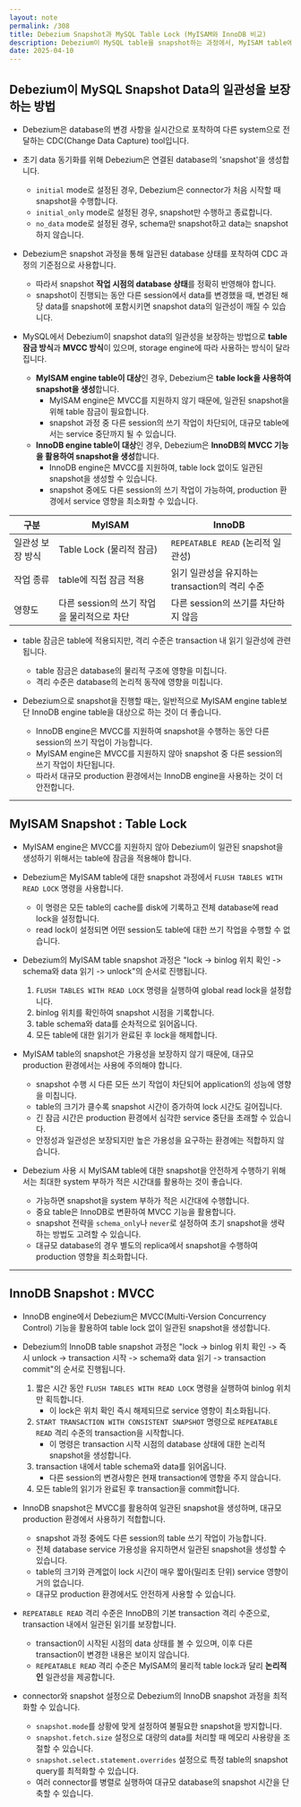 ```yaml
---
layout: note
permalink: /308
title: Debezium Snapshot과 MySQL Table Lock (MyISAM와 InnoDB 비교)
description: Debezium이 MySQL table을 snapshot하는 과정에서, MyISAM table에는 lock이 걸리고, InnoDB table에는 lock이 걸리지 않습니다.
date: 2025-04-10
---
```



## Debezium이 MySQL Snapshot Data의 일관성을 보장하는 방법

- Debezium은 database의 변경 사항을 실시간으로 포착하여 다른 system으로 전달하는 CDC(Change Data Capture) tool입니다.

- 초기 data 동기화를 위해 Debezium은 연결된 database의 'snapshot'을 생성합니다.
    - `initial` mode로 설정된 경우, Debezium은 connector가 처음 시작할 때 snapshot을 수행합니다.
    - `initial_only` mode로 설정된 경우, snapshot만 수행하고 종료합니다.
    - `no_data` mode로 설정된 경우, schema만 snapshot하고 data는 snapshot하지 않습니다.

- Debezium은 snapshot 과정을 통해 일관된 database 상태를 포착하여 CDC 과정의 기준점으로 사용합니다.
    - 따라서 snapshot **작업 시점의 database 상태**를 정확히 반영해야 합니다.
    - snapshot이 진행되는 동안 다른 session에서 data를 변경했을 때, 변경된 해당 data를 snapshot에 포함시키면 snapshot data의 일관성이 깨질 수 있습니다.

- MySQL에서 Debezium이 snapshot data의 일관성을 보장하는 방법으로 **table 잠금 방식**과 **MVCC 방식**이 있으며, storage engine에 따라 사용하는 방식이 달라집니다.
    - **MyISAM engine table이 대상**인 경우, Debezium은 **table lock을 사용하여 snapshot을 생성**합니다.
        - MyISAM engine은 MVCC를 지원하지 않기 때문에, 일관된 snapshot을 위해 table 잠금이 필요합니다.
        - snapshot 과정 중 다른 session의 쓰기 작업이 차단되어, 대규모 table에서는 service 중단까지 될 수 있습니다.
    - **InnoDB engine table이 대상**인 경우, Debezium은 **InnoDB의 MVCC 기능을 활용하여 snapshot을 생성**합니다.
        - InnoDB engine은 MVCC를 지원하여, table lock 없이도 일관된 snapshot을 생성할 수 있습니다.
        - snapshot 중에도 다른 session의 쓰기 작업이 가능하여, production 환경에서 service 영향을 최소화할 수 있습니다.

| 구분 | MyISAM | InnoDB |
| --- | --- | --- |
| 일관성 보장 방식 | Table Lock (물리적 잠금) | `REPEATABLE READ` (논리적 일관성) |
| 작업 종류 | table에 직접 잠금 적용 | 읽기 일관성을 유지하는 transaction의 격리 수준 |
| 영향도 | 다른 session의 쓰기 작업을 물리적으로 차단 | 다른 session의 쓰기를 차단하지 않음 |

- table 잠금은 table에 적용되지만, 격리 수준은 transaction 내 읽기 일관성에 관련됩니다.
    - table 잠금은 database의 물리적 구조에 영향을 미칩니다.
    - 격리 수준은 database의 논리적 동작에 영향을 미칩니다.

- Debezium으로 snapshot을 진행할 때는, 일반적으로 MyISAM engine table보단 InnoDB engine table을 대상으로 하는 것이 더 좋습니다.
    - InnoDB engine은 MVCC를 지원하여 snapshot을 수행하는 동안 다른 session의 쓰기 작업이 가능합니다.
    - MyISAM engine은 MVCC를 지원하지 않아 snapshot 중 다른 session의 쓰기 작업이 차단됩니다.
    - 따라서 대규모 production 환경에서는 InnoDB engine을 사용하는 것이 더 안전합니다.


---


## MyISAM Snapshot : Table Lock

- MyISAM engine은 MVCC를 지원하지 않아 Debezium이 일관된 snapshot을 생성하기 위해서는 table에 잠금을 적용해야 합니다.

- Debezium은 MyISAM table에 대한 snapshot 과정에서 `FLUSH TABLES WITH READ LOCK` 명령을 사용합니다.
    - 이 명령은 모든 table의 cache를 disk에 기록하고 전체 database에 read lock을 설정합니다.
    - read lock이 설정되면 어떤 session도 table에 대한 쓰기 작업을 수행할 수 없습니다.

- Debezium의 MyISAM table snapshot 과정은 "lock -> binlog 위치 확인 -> schema와 data 읽기 -> unlock"의 순서로 진행됩니다.
    1. `FLUSH TABLES WITH READ LOCK` 명령을 실행하여 global read lock을 설정합니다.
    2. binlog 위치를 확인하여 snapshot 시점을 기록합니다.
    3. table schema와 data를 순차적으로 읽어옵니다.
    4. 모든 table에 대한 읽기가 완료된 후 lock을 해제합니다.

- MyISAM table의 snapshot은 가용성을 보장하지 않기 때문에, 대규모 production 환경에서는 사용에 주의해야 합니다.
    - snapshot 수행 시 다른 모든 쓰기 작업이 차단되어 application의 성능에 영향을 미칩니다.
    - table의 크기가 클수록 snapshot 시간이 증가하여 lock 시간도 길어집니다.
    - 긴 잠금 시간은 production 환경에서 심각한 service 중단을 초래할 수 있습니다.
    - 안정성과 일관성은 보장되지만 높은 가용성을 요구하는 환경에는 적합하지 않습니다.

- Debezium 사용 시 MyISAM table에 대한 snapshot을 안전하게 수행하기 위해서는 최대한 system 부하가 적은 시간대를 활용하는 것이 좋습니다.
    - 가능하면 snapshot을 system 부하가 적은 시간대에 수행합니다.
    - 중요 table은 InnoDB로 변환하여 MVCC 기능을 활용합니다.
    - snapshot 전략을 `schema_only`나 `never`로 설정하여 초기 snapshot을 생략하는 방법도 고려할 수 있습니다.
    - 대규모 database의 경우 별도의 replica에서 snapshot을 수행하여 production 영향을 최소화합니다.


---


## InnoDB Snapshot : MVCC

- InnoDB engine에서 Debezium은 MVCC(Multi-Version Concurrency Control) 기능을 활용하여 table lock 없이 일관된 snapshot을 생성합니다.

- Debezium의 InnoDB table snapshot 과정은 "lock -> binlog 위치 확인 -> 즉시 unlock -> transaction 시작 -> schema와 data 읽기 -> transaction commit"의 순서로 진행됩니다.
    1. 짧은 시간 동안 `FLUSH TABLES WITH READ LOCK` 명령을 실행하여 binlog 위치만 획득합니다.
       - 이 lock은 위치 확인 즉시 해제되므로 service 영향이 최소화됩니다.
    2. `START TRANSACTION WITH CONSISTENT SNAPSHOT` 명령으로 `REPEATABLE READ` 격리 수준의 transaction을 시작합니다.
       - 이 명령은 transaction 시작 시점의 database 상태에 대한 논리적 snapshot을 생성합니다.
    3. transaction 내에서 table schema와 data를 읽어옵니다.
       - 다른 session의 변경사항은 현재 transaction에 영향을 주지 않습니다.
    4. 모든 table의 읽기가 완료된 후 transaction을 commit합니다.

- InnoDB snapshot은 MVCC를 활용하여 일관된 snapshot을 생성하며, 대규모 production 환경에서 사용하기 적합합니다.
    - snapshot 과정 중에도 다른 session의 table 쓰기 작업이 가능합니다.
    - 전체 database service 가용성을 유지하면서 일관된 snapshot을 생성할 수 있습니다.
    - table의 크기와 관계없이 lock 시간이 매우 짧아(밀리초 단위) service 영향이 거의 없습니다.
    - 대규모 production 환경에서도 안전하게 사용할 수 있습니다.

- `REPEATABLE READ` 격리 수준은 InnoDB의 기본 transaction 격리 수준으로, transaction 내에서 일관된 읽기를 보장합니다.
    - transaction이 시작된 시점의 data 상태를 볼 수 있으며, 이후 다른 transaction이 변경한 내용은 보이지 않습니다.
    - `REPEATABLE READ` 격리 수준은 MyISAM의 물리적 table lock과 달리 **논리적인** 일관성을 제공합니다.

- connector와 snapshot 설정으로 Debezium의 InnoDB snapshot 과정을 최적화할 수 있습니다.
    - `snapshot.mode`를 상황에 맞게 설정하여 불필요한 snapshot을 방지합니다.
    - `snapshot.fetch.size` 설정으로 대량의 data를 처리할 때 메모리 사용량을 조절할 수 있습니다.
    - `snapshot.select.statement.overrides` 설정으로 특정 table의 snapshot query를 최적화할 수 있습니다.
    - 여러 connector를 병렬로 실행하여 대규모 database의 snapshot 시간을 단축할 수 있습니다.
